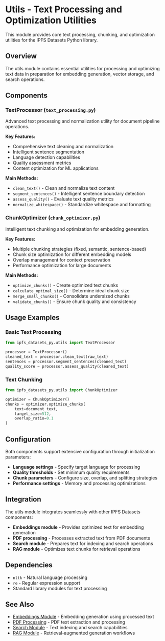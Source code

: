 # Utils - Text Processing and Optimization Utilities

This module provides core text processing, chunking, and optimization utilities for the IPFS Datasets Python library.

## Overview

The utils module contains essential utilities for processing and optimizing text data in preparation for embedding generation, vector storage, and search operations.

## Components

### TextProcessor (`text_processing.py`)
Advanced text processing and normalization utility for document pipeline operations.

**Key Features:**
- Comprehensive text cleaning and normalization
- Intelligent sentence segmentation
- Language detection capabilities
- Quality assessment metrics
- Content optimization for ML applications

**Main Methods:**
- `clean_text()` - Clean and normalize text content
- `segment_sentences()` - Intelligent sentence boundary detection
- `assess_quality()` - Evaluate text quality metrics
- `normalize_whitespace()` - Standardize whitespace and formatting

### ChunkOptimizer (`chunk_optimizer.py`)
Intelligent text chunking and optimization for embedding generation.

**Key Features:**
- Multiple chunking strategies (fixed, semantic, sentence-based)
- Chunk size optimization for different embedding models
- Overlap management for context preservation
- Performance optimization for large documents

**Main Methods:**
- `optimize_chunks()` - Create optimized text chunks
- `calculate_optimal_size()` - Determine ideal chunk size
- `merge_small_chunks()` - Consolidate undersized chunks
- `validate_chunks()` - Ensure chunk quality and consistency

## Usage Examples

### Basic Text Processing
```python
from ipfs_datasets_py.utils import TextProcessor

processor = TextProcessor()
cleaned_text = processor.clean_text(raw_text)
sentences = processor.segment_sentences(cleaned_text)
quality_score = processor.assess_quality(cleaned_text)
```

### Text Chunking
```python
from ipfs_datasets_py.utils import ChunkOptimizer

optimizer = ChunkOptimizer()
chunks = optimizer.optimize_chunks(
    text=document_text,
    target_size=512,
    overlap_ratio=0.1
)
```

## Configuration

Both components support extensive configuration through initialization parameters:

- **Language settings** - Specify target language for processing
- **Quality thresholds** - Set minimum quality requirements
- **Chunk parameters** - Configure size, overlap, and splitting strategies
- **Performance settings** - Memory and processing optimizations

## Integration

The utils module integrates seamlessly with other IPFS Datasets components:

- **Embeddings module** - Provides optimized text for embedding generation
- **PDF processing** - Processes extracted text from PDF documents
- **Search module** - Prepares text for indexing and search operations
- **RAG module** - Optimizes text chunks for retrieval operations

## Dependencies

- `nltk` - Natural language processing
- `re` - Regular expression support
- Standard library modules for text processing

## See Also

- [Embeddings Module](../embeddings/README.md) - Embedding generation using processed text
- [PDF Processing](../pdf_processing/README.md) - PDF text extraction and processing
- [Search Module](../search/README.md) - Text indexing and search capabilities
- [RAG Module](../rag/README.md) - Retrieval-augmented generation workflows